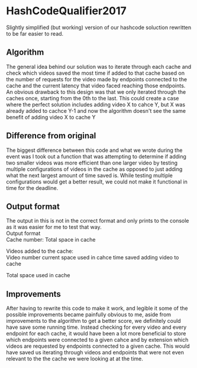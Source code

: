 # HashCodeQualifier2017
Slightly simplified (but working) version of our hashcode soluction rewritten to be far easier to read.  
  
## Algorithm  
The general idea behind our solution was to iterate through each cache and check which videos saved the most time if added to that cache based on the number of requests for the video made by endpoints connected to the cache and the current latency that video faced reaching those endpoints. An obvious drawback to this design was that we only iterated through the caches once, starting from the 0th to the last. This could create a case where the perfect solution includes adding video X to cahce Y, but X was already added to cachce Y-1 and now the algorithm doesn't see the same benefit of adding video X to cache Y
  
## Difference from original
The biggest difference between this code and what we wrote during the event was I took out a function that was attempting to determine if adding two smaller videos was more efficient than one larger video by testing multiple configurations of videos in the cache as opposed to just adding what the next largest amount of time saved is. While testing multiple configurations would get a better result, we could not make it functional in time for the deadline.
  
## Output format
The output in this is not in the correct format and only prints to the console as it was easier for me to test that way.  
Output format  
Cache number: Total space in cache  
  
Videos added to the cache:  
Video number  current space used in cahce   time saved adding video to cache  
  
Total space used in cache  

## Improvements  
After having to rewrite this code to make it work, and legible it some of the possible improvements became painfully obvious to me, aside from improvements to the algorithm to get a better score, we definitely could have save some running time. Instead checking for every video and every endpoint for each cache, it would have been a lot more beneficial to store which endpoints were connected to a given cahce and by extension which videos are requested by endpoints connected to a given cache. This would have saved us iterating through videos and endpoints that were not even relevant to the the cache we were looking at at the time.
